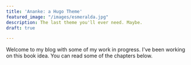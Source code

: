 ```yaml
---
title: 'Ananke: a Hugo Theme'
featured_image: "/images/esmeralda.jpg"
description: The last theme you'll ever need. Maybe.
draft: true

---
```

Welcome to my blog with some of my work in progress. I've been working on this book idea. You can read some of the chapters below.